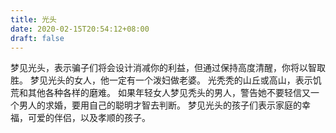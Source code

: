 ```yaml
---
title: 光头
date: 2020-02-15T20:54:12+08:00
draft: false
---
```


梦见光头，表示骗子们将会设计消减你的利益，但通过保持高度清醒，你将以智取胜。
梦见光头的女人，他一定有一个泼妇做老婆。
光秃秃的山丘或高山，表示饥荒和其他各种各样的磨难。
如果年轻女人梦见秃头的男人，警告她不要轻信又一个男人的求婚，要用自己的聪明才智去判断。
梦见光头的孩子们表示家庭的幸福，可爱的伴侣，以及孝顺的孩子。
